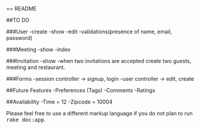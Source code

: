 == README

##TO DO

###User
-create
-show
-edit
-validations(presence of name, email, password)

###Meeting
-show
-index

###Invitation
-show
-when two invitations are accepted create two guests, meeting and restaurant.

###Forms
-session controller -> signup, login
-user controller -> edit, create

##Future Features
-Preferences (Tags)
-Comments
-Ratings

##Availability
-Time = 12
-Zipcode = 10004


Please feel free to use a different markup language if you do not plan to run
<tt>rake doc:app</tt>.
